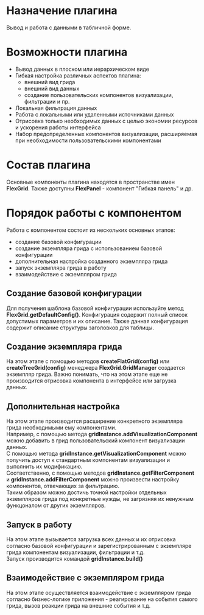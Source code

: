 # Назначение плагина 

Вывод и работа с данными в табличной форме.

# Возможности плагина

- Вывод данных в плоском или иерархическом виде
- Гибкая настройка различных аспектов плагина:
    - внешний вид грида
    - внешний вид данных
    - создание пользовательских компонентов визуализации, фильтрации и пр.
- Локальная фильтрация данных
- Работа с локальными или удаленными источниками данных
- Отрисовка только необходимых данных с целью экономии ресурсов и ускорения работы интерфейса
- Набор предопределенных компонентов визуализации, расширяемая при необходимости пользовательскими компонентами

# Состав плагина

Основные компоненты плагина находятся в пространстве имен **FlexGrid**. Также доступны **FlexPanel** - компонент "Гибкая панель" и др.

# Порядок работы с компонентом

Работа с компонентом состоит из нескольких основных этапов:

- создание базовой конфигурации
- создание экземпляра грида с использованием базовой конфигурации
- дополнительная настройка созданного экземпляра грида
- запуск экземпляра грида в работу
- взаимодействие с экземпляром грида


## Создание базовой конфигурации

Для получения шаблона базовой конфигурации используйте метод **FlexGrid.getDefaultConfig()**. Конфигурация содержит полный список 
допустимых параметров и их описание. Также данная конфигурация содержит описание структуры заголовков для таблицы.

## Создание экземпляра грида

На этом этапе с помощью методов **createFlatGrid(config)** или **createTreeGrid(config)** менеджера **FlexGrid.GridManager** создается экземпляр
грида. Важно понимать, что на этом этапе еще не производится отрисовка компонента в интерфейсе или загрузка данных.

## Дополнительная настройка

На этом этапе производится расширение конкретного экземпляра грида необходимыми ему компонентами.  
Например, с помощью метода **gridInstance.addVisualizationComponent** можно добавить в грид пользовательский компонент
визуализации данных.  
С помощью метода **gridInstance.getVisualizationComponent** можно получить доступ к стандартным компонентам визуализации и выполнить их модификацию.  
Соответственно, с помощью методов **gridInstance.getFilterComponent** и **gridInstance.addFilterComponent** можно произвести настройку компонентов, отвечающих за фильтрацию.  
Таким образом можно достичь точной настройки отдельных экземпляров грида под конкретные нужды, не загрязняя их ненужным функцоналом от других экземпляров.

## Запуск в работу

На этом этапе вызывается загрузка всех данных и их отрисовка согласно базовой конфигурации и зарегистрированным с экземпляре грида компонентам визуализации, фильтрации и т.д.  
Запуск производится командой **gridInstance.build()**

## Взаимодействие с экземпляром грида

На этом этапе осуществляется взаимодействие с экземпляром грида согласно бизнес-логике приложения - реагирование на события самого грида, вызов реакции грида на внешние события и т.д.